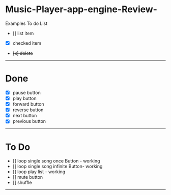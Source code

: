 # Music-Player-app-engine-Review-

Examples To do List
- [] list item
- [x] checked item
- <del>[x] delete </del>
---
# Done 
- [x] pause button
- [x] play button
- [x] forward button
- [x] reverse button
- [x] next button
- [x]  previous button

---
# To Do
- [] loop single song once Button - working
- [] loop single song infinite Button-  working 
- [] loop play list - working 
- [] mute button 
- [] shuffle

---